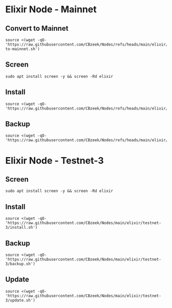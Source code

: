 #  Elixir Node - Mainnet

## Convert to Mainnet
```
source <(wget -qO- 'https://raw.githubusercontent.com/CBzeek/Nodes/refs/heads/main/elixir/mainnet/convert-to-mainnet.sh')
```

## Screen
```
sudo apt install screen -y && screen -Rd elixir
```

## Install
```
source <(wget -qO- 'https://raw.githubusercontent.com/CBzeek/Nodes/refs/heads/main/elixir/mainnet/install.sh')
```

## Backup
```
source <(wget -qO- 'https://raw.githubusercontent.com/CBzeek/Nodes/refs/heads/main/elixir/mainnet/backup.sh')
```

#
#
#
#  Elixir Node - Testnet-3

## Screen
```
sudo apt install screen -y && screen -Rd elixir
```

## Install
```
source <(wget -qO- 'https://raw.githubusercontent.com/CBzeek/Nodes/main/elixir/testnet-3/install.sh')
```

## Backup
```
source <(wget -qO- 'https://raw.githubusercontent.com/CBzeek/Nodes/main/elixir/testnet-3/backup.sh')
```


## Update
```
source <(wget -qO- 'https://raw.githubusercontent.com/CBzeek/Nodes/main/elixir/testnet-3/update.sh')
```

